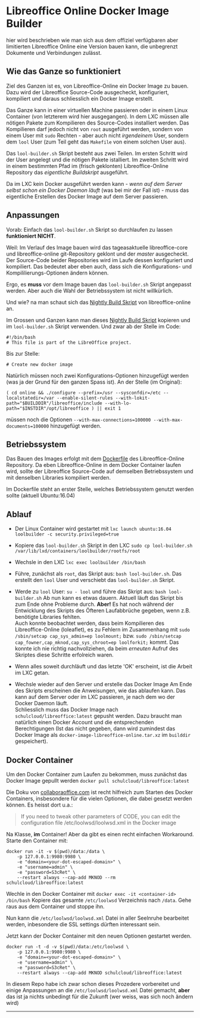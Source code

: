# Libreoffice Online Docker Image Builder

hier wird beschrieben wie man sich aus dem offiziel verfügbaren aber limitierten Libreoffice Online eine Version bauen kann, die unbegrenzt Dokumente und Verbindungen zulässt.

## Wie das Ganze so funktioniert

Ziel des Ganzen ist es, von Libreoffice-Online ein Docker Image zu bauen. Dazu wird der Libreoffice Source-Code ausgecheckt, konfiguriert, kompiliert und daraus schliesslich ein Docker Image erstellt.

Das Ganze kann in einer virtuellen Machine passieren oder in einem Linux Container (von letzterem wird hier ausgegangen). In dem LXC müssen alle nötigen Pakete zum Kompilieren des Source-Codes installiert werden. Das Kompilieren darf jedoch nicht von `root` ausgeführt werden, sondern von einem User mit `sudo` Rechten - aber auch nicht _irgendeinem_ User, sondern dem `lool` User (zum Teil geht das `Makefile` von einem solchen User aus).

Das `lool-builder.sh` Skript besteht aus zwei Teilen. Im ersten Schritt wird der User angelegt und die nötigen Pakete istalliert. Im zweiten Schritt wird in einem bestimmten Pfad im (frisch geklonten) Libreoffice-Online Repository das _eigentliche Buildskript_ ausgeführt.

Da im LXC kein Docker ausgeführt werden kann - _wenn auf dem Server selbst schon ein Docker Daemon läuft_ (was bei mir der Fall ist) - muss das eigentliche Erstellen des Docker Image auf dem Server passieren.

## Anpassungen
Vorab: Einfach das `lool-builder.sh` Skript so durchlaufen zu lassen __funktioniert NICHT__.

Weil: Im Verlauf des Image bauen wird das tageasaktuelle libreoffice-core und libreoffice-online git-Repository geklont und der _master_ ausgecheckt. Der Source-Code beider Repositories wird im Laufe dessen konfiguriert und kompiliert. Das bedeutet aber eben auch, dass sich die Konfigurations- und Kompililierungs-Optionen ändern können.

Ergo, es __muss__ vor dem Image bauen das `lool-builder.sh` Skript angepasst werden. Aber auch die Wahl der Betriebssystem ist nicht willkürlich.

Und wie? na man schaut sich das [Nightly Build Skript] von libreoffice-online an.

Im Grossen und Ganzen kann man dieses [Nightly Build Skript] kopieren und im `lool-builder.sh` Skript verwenden. Und zwar ab der Stelle im Code: 
```
#!/bin/bash
# This file is part of the LibreOffice project.
```
Bis zur Stelle:
```
# Create new docker image
```
Natürlich müssen noch zwei Konfigurations-Optionen hinzugefügt werden (was ja der Grund für den ganzen Spass ist). An der Stelle (im Original):
```
( cd online && ./configure --prefix=/usr --sysconfdir=/etc --localstatedir=/var --enable-silent-rules --with-lokit-path="$BUILDDIR"/libreoffice/include --with-lo-path="$INSTDIR"/opt/libreoffice ) || exit 1
```
müssen noch die Optionen `--with-max-connections=100000 --with-max-documents=100000` hinzugefügt werden.

## Betriebssystem

Das Bauen des Images erfolgt mit dem [Dockerfile] des Libreoffice-Online Repository. 
Da eben Libreoffice-Online in dem Docker Container laufen wird, sollte der Libreoffice Source-Code auf demselben Betriebssystem und mit denselben Libraries kompiliert werden.

Im Dockerfile steht an erster Stelle, welches Betriebssystem genutzt werden sollte (aktuell Ubuntu:16.04)

## Ablauf

- Der Linux Container wird gestartet mit `lxc launch ubuntu:16.04 loolbuilder -c security.privileged=true`

- Kopiere das `lool-builder.sh` Skript in den LXC `sudo cp lool-builder.sh /var/lib/lxd/containers/loolbuilder/rootfs/root`

- Wechsle in den LXC `lxc exec loolbuilder /bin/bash`

- Führe, zunächst als `root`, das Skript aus: `bash lool-builder.sh`.
  Das erstellt den `lool` User und verschiebt das `lool-builder.sh` Skript.

- Werde zu `lool` User: `su - lool` und führe das Skript aus: `bash lool-builder.sh`
  Ab nun kann es etwas dauern. Aktuell läuft das Skript bis zum Ende ohne Probleme durch.
  __Aber!__ Es hat noch während der Entwicklung des Skripts des Öfteren Laufabbrüche gegeben, wenn z.B. benötigte Libraries fehlten.  
  Auch konnte beobachtet werden, dass beim Kompilieren des Libreoffice-Online (loleaflet), es zu Fehlern im Zusammenhang mit `sudo /sbin/setcap cap_sys_admin=ep loolmount;` bzw. `sudo /sbin/setcap cap_fowner,cap_mknod,cap_sys_chroot=ep loolforkit;` kommt. Das konnte ich nie richtig nachvollziehen, da beim _erneuten_ Aufruf des Skriptes diese Schritte erfolreich waren.

- Wenn alles soweit durchläuft und das letzte 'OK' erscheint, ist die Arbeit im LXC getan.

- Wechsle wieder auf den Server und erstelle das Docker Image
  Am Ende des Skripts erscheinen die Anweisungen, wie das ablaufen kann. Das kann auf dem Server oder im LXC passieren, je nach dem wo der Docker Daemon läuft.  
  Schliesslich muss das Docker Image nach `schulcloud/libreoffice:latest` gepusht werden. Dazu braucht man natürlich einen Docker Account und die entsprechenden Berechtigungen (Ist das nicht gegeben, dann wird zumindest das Docker Image als `docker-image-libreoffice-online.tar.xz` im `builddir` gespeichert).

## Docker Container

Um den Docker Container zum Laufen zu bekommen, muss zunächst das Docker Image gepullt werden `docker pull schulcloud/libreoffice:latest`

Die Doku von [collaboraoffice.com] ist recht hilfreich zum Starten des Docker Containers, insbesondere für die vielen Optionen, die dabei gesetzt werden können. Es heisst dort u.a.:

> If you need to tweak other parameters of CODE, you can edit the configuration file /etc/loolwsd/loolwsd.xml in the Docker image

Na Klasse, __im__ Container! Aber da gibt es einen recht einfachen Workaround. Starte den Container mit: 
```
docker run -it -v $(pwd)/data:/data \
    -p 127.0.0.1:9980:9980 \
    -e "domain=<your-dot-escaped-domain>" \
    -e "username=admin" \
    -e "password=S3cRet" \
    --restart always --cap-add MKNOD --rm schulcloud/libreoffice:latest
```
Wechle in den Docker Container mit `docker exec -it <container-id> /bin/bash`
Kopiere das gesamte `/etc/loolwsd` Verzeichnis nach `/data`. Gehe raus aus dem Container und stoppe ihn.

Nun kann die `/etc/loolwsd/loolwsd.xml` Datei in aller Seelnruhe bearbeitet werden, inbesondere
die SSL settings dürften interessant sein.

Jetzt kann der Docker Container mit den neuen Optionen gestartet werden.
```
docker run -t -d -v $(pwd)/data:/etc/loolwsd \
    -p 127.0.0.1:9980:9980 \
    -e "domain=<your-dot-escaped-domain>" \
    -e "username=admin" \
    -e "password=S3cRet" \
    --restart always --cap-add MKNOD schulcloud/libreoffice:latest
```
In diesem Repo habe ich zwar schon dieses Prozedere vorbereitet und einige Anpassungen an die `/etc/loolwsd/loolwsd.xml` Datei gemacht, __aber__ das ist ja nichts unbedingt für die Zukunft (wer weiss, was sich noch ändern wird)

---
[Nightly Build Skript]: https://github.com/LibreOffice/online/blob/master/docker/l10n-docker-nightly.sh

[Dockerfile]: https://github.com/LibreOffice/online/blob/master/docker/Dockerfile

[collaboraoffice.com]: https://www.collaboraoffice.com/code/